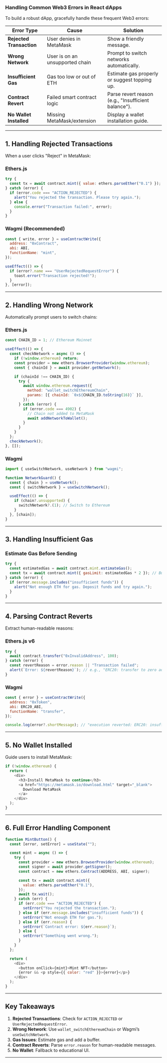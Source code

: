 ### **Handling Common Web3 Errors in React dApps**  
To build a robust dApp, gracefully handle these frequent Web3 errors:  

| Error Type                | Cause                          | Solution                                                                 |
|---------------------------|--------------------------------|--------------------------------------------------------------------------|
| **Rejected Transaction**  | User denies in MetaMask        | Show a friendly message.                                                 |
| **Wrong Network**         | User is on an unsupported chain | Prompt to switch networks automatically.                                 |
| **Insufficient Gas**      | Gas too low or out of ETH      | Estimate gas properly or suggest topping up.                             |
| **Contract Revert**       | Failed smart contract logic    | Parse revert reason (e.g., "Insufficient balance").                      |
| **No Wallet Installed**   | Missing MetaMask/extension     | Display a wallet installation guide.                                     |

---

## **1. Handling Rejected Transactions**  
When a user clicks "Reject" in MetaMask:  

### **Ethers.js**  
```javascript
try {
  const tx = await contract.mint({ value: ethers.parseEther("0.1") });
} catch (error) {
  if (error.code === "ACTION_REJECTED") {
    alert("You rejected the transaction. Please try again.");
  } else {
    console.error("Transaction failed:", error);
  }
}
```

### **Wagmi (Recommended)**  
```javascript
const { write, error } = useContractWrite({
  address: "0xContract",
  abi: ABI,
  functionName: "mint",
});

useEffect(() => {
  if (error?.name === "UserRejectedRequestError") {
    toast.error("Transaction rejected!");
  }
}, [error]);
```

---

## **2. Handling Wrong Network**  
Automatically prompt users to switch chains:  

### **Ethers.js**  
```javascript
const CHAIN_ID = 1; // Ethereum Mainnet

useEffect(() => {
  const checkNetwork = async () => {
    if (!window.ethereum) return;
    const provider = new ethers.BrowserProvider(window.ethereum);
    const { chainId } = await provider.getNetwork();

    if (chainId !== CHAIN_ID) {
      try {
        await window.ethereum.request({
          method: "wallet_switchEthereumChain",
          params: [{ chainId: `0x${CHAIN_ID.toString(16)}` }],
        });
      } catch (error) {
        if (error.code === 4902) {
          // Chain not added to MetaMask
          await addNetworkToWallet();
        }
      }
    }
  };
  checkNetwork();
}, []);
```

### **Wagmi**  
```javascript
import { useSwitchNetwork, useNetwork } from "wagmi";

function NetworkGuard() {
  const { chain } = useNetwork();
  const { switchNetwork } = useSwitchNetwork();

  useEffect(() => {
    if (chain?.unsupported) {
      switchNetwork?.(1); // Switch to Ethereum
    }
  }, [chain]);
}
```

---

## **3. Handling Insufficient Gas**  
### **Estimate Gas Before Sending**  
```javascript
try {
  const estimatedGas = await contract.mint.estimateGas();
  const tx = await contract.mint({ gasLimit: estimatedGas * 2 }); // Buffer
} catch (error) {
  if (error.message.includes("insufficient funds")) {
    alert("Not enough ETH for gas. Deposit funds and try again.");
  }
}
```

---

## **4. Parsing Contract Reverts**  
Extract human-readable reasons:  

### **Ethers.js v6**  
```javascript
try {
  await contract.transfer("0xInvalidAddress", 100);
} catch (error) {
  const revertReason = error.reason || "Transaction failed";
  alert(`Error: ${revertReason}`); // e.g., "ERC20: transfer to zero address"
}
```

### **Wagmi**  
```javascript
const { error } = useContractWrite({
  address: "0xToken",
  abi: ERC20_ABI,
  functionName: "transfer",
});

console.log(error?.shortMessage); // "execution reverted: ERC20: insufficient balance"
```

---

## **5. No Wallet Installed**  
Guide users to install MetaMask:  

```javascript
if (!window.ethereum) {
  return (
    <div>
      <h3>Install MetaMask to continue</h3>
      <a href="https://metamask.io/download.html" target="_blank">
        Download MetaMask
      </a>
    </div>
  );
}
```

---

## **6. Full Error Handling Component**  
```javascript
function MintButton() {
  const [error, setError] = useState("");

  const mint = async () => {
    try {
      const provider = new ethers.BrowserProvider(window.ethereum);
      const signer = await provider.getSigner();
      const contract = new ethers.Contract(ADDRESS, ABI, signer);

      const tx = await contract.mint({ 
        value: ethers.parseEther("0.1"),
      });
      await tx.wait();
    } catch (err) {
      if (err.code === "ACTION_REJECTED") {
        setError("You rejected the transaction.");
      } else if (err.message.includes("insufficient funds")) {
        setError("Not enough ETH for gas.");
      } else if (err.reason) {
        setError(`Contract error: ${err.reason}`);
      } else {
        setError("Something went wrong.");
      }
    }
  };

  return (
    <div>
      <button onClick={mint}>Mint NFT</button>
      {error && <p style={{ color: "red" }}>{error}</p>}
    </div>
  );
}
```

---

## **Key Takeaways**  
1. **Rejected Transactions**: Check for `ACTION_REJECTED` or `UserRejectedRequestError`.  
2. **Wrong Network**: Use `wallet_switchEthereumChain` or Wagmi’s `useSwitchNetwork`.  
3. **Gas Issues**: Estimate gas and add a buffer.  
4. **Contract Reverts**: Parse `error.reason` for human-readable messages.  
5. **No Wallet**: Fallback to educational UI.  

---
